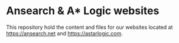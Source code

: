 # Ansearch & A* Logic websites

This repository hold the content and files for our websites located at <https://ansearch.net> and <https://astarlogic.com>.
